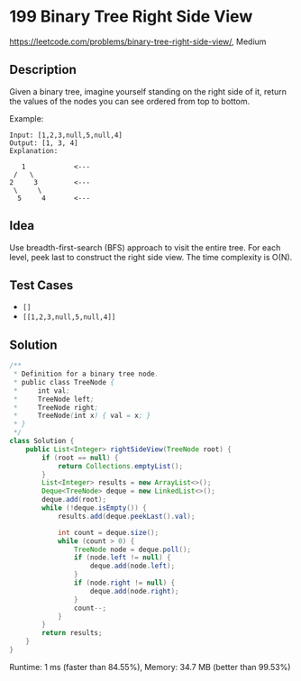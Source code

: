# 199 Binary Tree Right Side View

<https://leetcode.com/problems/binary-tree-right-side-view/>, Medium

## Description

Given a binary tree, imagine yourself standing on the right side of it, return the values of the nodes you can see ordered from top to bottom.

Example:

```
Input: [1,2,3,null,5,null,4]
Output: [1, 3, 4]
Explanation:

   1            <---
 /   \
2     3         <---
 \     \
  5     4       <---
```

## Idea

Use breadth-first-search (BFS) approach to visit the entire tree. For each
level, peek last to construct the right side view. The time complexity is O(N).

## Test Cases

- `[]`
- `[[1,2,3,null,5,null,4]]`

## Solution

```java
/**
 * Definition for a binary tree node.
 * public class TreeNode {
 *     int val;
 *     TreeNode left;
 *     TreeNode right;
 *     TreeNode(int x) { val = x; }
 * }
 */
class Solution {
    public List<Integer> rightSideView(TreeNode root) {
        if (root == null) {
            return Collections.emptyList();
        }
        List<Integer> results = new ArrayList<>();
        Deque<TreeNode> deque = new LinkedList<>();
        deque.add(root);
        while (!deque.isEmpty()) {
            results.add(deque.peekLast().val);

            int count = deque.size();
            while (count > 0) {
                TreeNode node = deque.poll();
                if (node.left != null) {
                    deque.add(node.left);
                }
                if (node.right != null) {
                    deque.add(node.right);
                }
                count--;
            }
        }
        return results;
    }
}
```

Runtime: 1 ms (faster than 84.55%), Memory: 34.7 MB (better than 99.53%)

